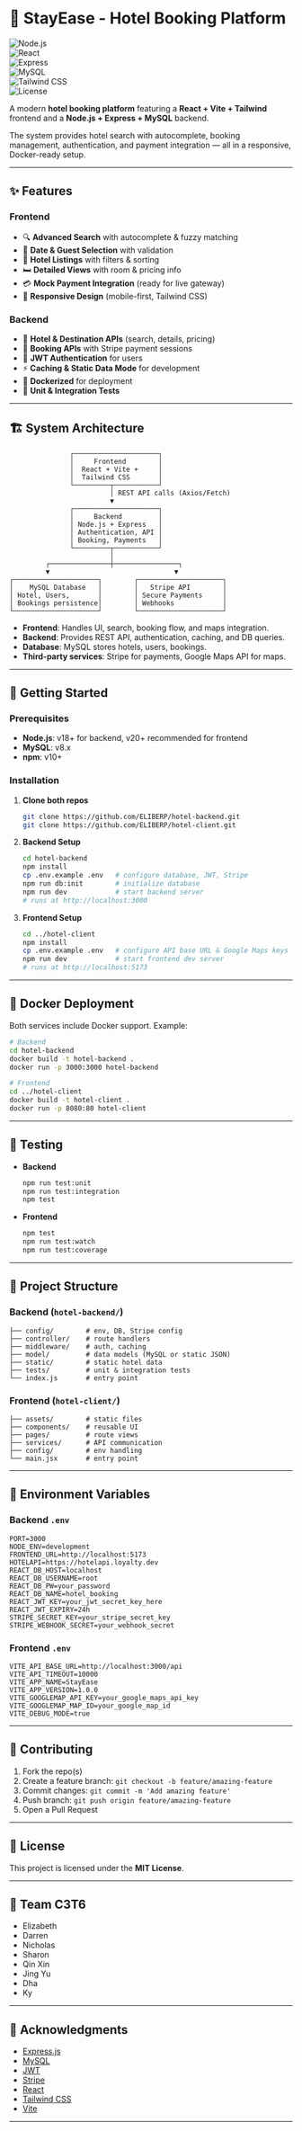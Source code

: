 # 🏨 StayEase - Hotel Booking Platform  

![Node.js](https://img.shields.io/badge/Node.js-18+-green)  
![React](https://img.shields.io/badge/React-19.x-blue)  
![Express](https://img.shields.io/badge/Express-5.x-lightgrey)  
![MySQL](https://img.shields.io/badge/MySQL-8.x-orange)  
![Tailwind CSS](https://img.shields.io/badge/Tailwind_CSS-4.x-38B2AC)  
![License](https://img.shields.io/badge/License-MIT-yellow)  

A modern **hotel booking platform** featuring a **React + Vite + Tailwind** frontend and a **Node.js + Express + MySQL** backend.  

The system provides hotel search with autocomplete, booking management, authentication, and payment integration — all in a responsive, Docker-ready setup.  

---

## ✨ Features  

### Frontend  
- 🔍 **Advanced Search** with autocomplete & fuzzy matching  
- 📅 **Date & Guest Selection** with validation  
- 🏨 **Hotel Listings** with filters & sorting  
- 🛏️ **Detailed Views** with room & pricing info  
- 💳 **Mock Payment Integration** (ready for live gateway)  
- 📱 **Responsive Design** (mobile-first, Tailwind CSS)  

### Backend  
- 🏨 **Hotel & Destination APIs** (search, details, pricing)  
- 📑 **Booking APIs** with Stripe payment sessions  
- 🔐 **JWT Authentication** for users  
- ⚡ **Caching & Static Data Mode** for development  
- 🐳 **Dockerized** for deployment  
- 🧪 **Unit & Integration Tests**  

---

## 🏗️ System Architecture  

```text
               ┌─────────────────────┐
               │     Frontend        │
               │  React + Vite +     │
               │  Tailwind CSS       │
               └─────────┬───────────┘
                         │ REST API calls (Axios/Fetch)
                         ▼
               ┌─────────────────────┐
               │     Backend         │
               │ Node.js + Express   │
               │ Authentication, API │
               │ Booking, Payments   │
               └─────────┬───────────┘
                         │
         ┌───────────────┼────────────────┐
         ▼                               ▼
┌─────────────────────┐        ┌─────────────────────┐
│    MySQL Database   │        │   Stripe API        │
│ Hotel, Users,       │        │ Secure Payments     │
│ Bookings persistence│        │ Webhooks            │
└─────────────────────┘        └─────────────────────┘
```

- **Frontend**: Handles UI, search, booking flow, and maps integration.  
- **Backend**: Provides REST API, authentication, caching, and DB queries.  
- **Database**: MySQL stores hotels, users, bookings.  
- **Third-party services**: Stripe for payments, Google Maps API for maps.  

---

## 🚀 Getting Started  

### Prerequisites  
- **Node.js**: v18+ for backend, v20+ recommended for frontend  
- **MySQL**: v8.x  
- **npm**: v10+  

### Installation  

1. **Clone both repos**  
   ```bash
   git clone https://github.com/ELIBERP/hotel-backend.git
   git clone https://github.com/ELIBERP/hotel-client.git
   ```

2. **Backend Setup**  
   ```bash
   cd hotel-backend
   npm install
   cp .env.example .env   # configure database, JWT, Stripe
   npm run db:init        # initialize database
   npm run dev            # start backend server
   # runs at http://localhost:3000
   ```

3. **Frontend Setup**  
   ```bash
   cd ../hotel-client
   npm install
   cp .env.example .env   # configure API base URL & Google Maps keys
   npm run dev            # start frontend dev server
   # runs at http://localhost:5173
   ```

---

## 🐳 Docker Deployment  

Both services include Docker support. Example:  

```bash
# Backend
cd hotel-backend
docker build -t hotel-backend .
docker run -p 3000:3000 hotel-backend

# Frontend
cd ../hotel-client
docker build -t hotel-client .
docker run -p 8080:80 hotel-client
```

---

## 🧪 Testing  

- **Backend**  
  ```bash
  npm run test:unit
  npm run test:integration
  npm test
  ```

- **Frontend**  
  ```bash
  npm test
  npm run test:watch
  npm run test:coverage
  ```

---

## 📁 Project Structure  

### Backend (`hotel-backend/`)  
```
├── config/        # env, DB, Stripe config
├── controller/    # route handlers
├── middleware/    # auth, caching
├── model/         # data models (MySQL or static JSON)
├── static/        # static hotel data
├── tests/         # unit & integration tests
└── index.js       # entry point
```

### Frontend (`hotel-client/`)  
```
├── assets/        # static files
├── components/    # reusable UI
├── pages/         # route views
├── services/      # API communication
├── config/        # env handling
└── main.jsx       # entry point
```

---

## 🔐 Environment Variables  

### Backend `.env`  
```env
PORT=3000
NODE_ENV=development
FRONTEND_URL=http://localhost:5173
HOTELAPI=https://hotelapi.loyalty.dev
REACT_DB_HOST=localhost
REACT_DB_USERNAME=root
REACT_DB_PW=your_password
REACT_DB_NAME=hotel_booking
REACT_JWT_KEY=your_jwt_secret_key_here
REACT_JWT_EXPIRY=24h
STRIPE_SECRET_KEY=your_stripe_secret_key
STRIPE_WEBHOOK_SECRET=your_webhook_secret
```

### Frontend `.env`  
```env
VITE_API_BASE_URL=http://localhost:3000/api
VITE_API_TIMEOUT=10000
VITE_APP_NAME=StayEase
VITE_APP_VERSION=1.0.0
VITE_GOOGLEMAP_API_KEY=your_google_maps_api_key
VITE_GOOGLEMAP_MAP_ID=your_google_map_id
VITE_DEBUG_MODE=true
```

---

## 🤝 Contributing  

1. Fork the repo(s)  
2. Create a feature branch: `git checkout -b feature/amazing-feature`  
3. Commit changes: `git commit -m 'Add amazing feature'`  
4. Push branch: `git push origin feature/amazing-feature`  
5. Open a Pull Request  

---

## 📜 License  

This project is licensed under the **MIT License**.  

---

## 👥 Team C3T6  

- Elizabeth  
- Darren  
- Nicholas  
- Sharon  
- Qin Xin  
- Jing Yu  
- Dha  
- Ky  

---

## 🙏 Acknowledgments  

- [Express.js](https://expressjs.com/)  
- [MySQL](https://www.mysql.com/)  
- [JWT](https://jwt.io/)  
- [Stripe](https://stripe.com/)  
- [React](https://react.dev/)  
- [Tailwind CSS](https://tailwindcss.com/)  
- [Vite](https://vitejs.dev/)  

---
